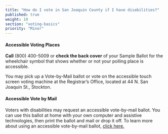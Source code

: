 ```yaml
---
title: "How do I vote in San Joaquin County if I have disabilities?"
published: true
weight: 10
section: "voting-basics"
priority: "Minor"
---
```


#### Accessible Voting Places  

**Call** (800) 400-5009 or **check the back cover** of your Sample Ballot for the wheelchair symbol that shows whether or not your polling place is accessible.  

You may pick up a Vote-by-Mail ballot or vote on the accessible touch screen voting machine at the Registrar’s Office, located at 44 N. San Joaquin St., Stockton. 

#### Accessible Vote by Mail

Voters with disabilities may request an accessible vote-by-mail ballot. You can use this ballot at home with your own computer and assistive technologies, then print the ballot and mail or drop it off. To learn more about using an accessible vote-by-mail ballot, [click here.](https://sites.omniballot.us/06077/app/home) 

